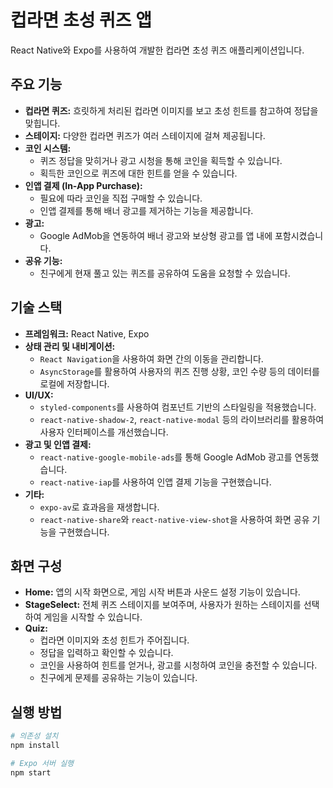 # 컵라면 초성 퀴즈 앱

React Native와 Expo를 사용하여 개발한 컵라면 초성 퀴즈 애플리케이션입니다.

## 주요 기능

- **컵라면 퀴즈:** 흐릿하게 처리된 컵라면 이미지를 보고 초성 힌트를 참고하여 정답을 맞힙니다.
- **스테이지:** 다양한 컵라면 퀴즈가 여러 스테이지에 걸쳐 제공됩니다.
- **코인 시스템:**
    - 퀴즈 정답을 맞히거나 광고 시청을 통해 코인을 획득할 수 있습니다.
    - 획득한 코인으로 퀴즈에 대한 힌트를 얻을 수 있습니다.
- **인앱 결제 (In-App Purchase):**
    - 필요에 따라 코인을 직접 구매할 수 있습니다.
    - 인앱 결제를 통해 배너 광고를 제거하는 기능을 제공합니다.
- **광고:**
    - Google AdMob을 연동하여 배너 광고와 보상형 광고를 앱 내에 포함시켰습니다.
- **공유 기능:**
    - 친구에게 현재 풀고 있는 퀴즈를 공유하여 도움을 요청할 수 있습니다.

## 기술 스택

- **프레임워크:** React Native, Expo
- **상태 관리 및 내비게이션:**
    - `React Navigation`을 사용하여 화면 간의 이동을 관리합니다.
    - `AsyncStorage`를 활용하여 사용자의 퀴즈 진행 상황, 코인 수량 등의 데이터를 로컬에 저장합니다.
- **UI/UX:**
    - `styled-components`를 사용하여 컴포넌트 기반의 스타일링을 적용했습니다.
    - `react-native-shadow-2`, `react-native-modal` 등의 라이브러리를 활용하여 사용자 인터페이스를 개선했습니다.
- **광고 및 인앱 결제:**
    - `react-native-google-mobile-ads`를 통해 Google AdMob 광고를 연동했습니다.
    - `react-native-iap`를 사용하여 인앱 결제 기능을 구현했습니다.
- **기타:**
    - `expo-av`로 효과음을 재생합니다.
    - `react-native-share`와 `react-native-view-shot`을 사용하여 화면 공유 기능을 구현했습니다.

## 화면 구성

- **Home:** 앱의 시작 화면으로, 게임 시작 버튼과 사운드 설정 기능이 있습니다.
- **StageSelect:** 전체 퀴즈 스테이지를 보여주며, 사용자가 원하는 스테이지를 선택하여 게임을 시작할 수 있습니다.
- **Quiz:**
    - 컵라면 이미지와 초성 힌트가 주어집니다.
    - 정답을 입력하고 확인할 수 있습니다.
    - 코인을 사용하여 힌트를 얻거나, 광고를 시청하여 코인을 충전할 수 있습니다.
    - 친구에게 문제를 공유하는 기능이 있습니다.

## 실행 방법

```bash
# 의존성 설치
npm install

# Expo 서버 실행
npm start
```
